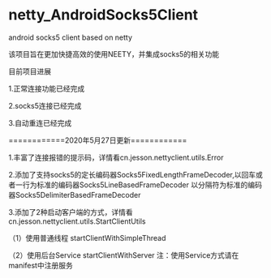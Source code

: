 # netty_AndroidSocks5Client
android socks5 client based on netty

该项目旨在更加快捷高效的使用NEETY，并集成socks5的相关功能

目前项目进展

1.正常连接功能已经完成

2.socks5连接已经完成

3.自动重连已经完成

============2020年5月27日更新============

1.丰富了连接报错的提示码，详情看cn.jesson.nettyclient.utils.Error

2.添加了支持socks5的定长编码器Socks5FixedLengthFrameDecoder,以回车或者一行为标准的编码器Socks5LineBasedFrameDecoder
  以分隔符为标准的编码器Socks5DelimiterBasedFrameDecoder

3.添加了2种启动客户端的方式，详情看cn.jesson.nettyclient.utils.StartClientUtils

  （1）使用普通线程 startClientWithSimpleThread

  （2）使用后台Service startClientWithServer 注：使用Service方式请在manifest中注册服务


